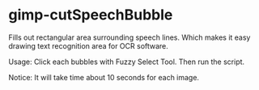 # gimp-cutSpeechBubble
Fills out rectangular area surrounding speech lines. Which makes it easy drawing text recognition area for OCR software.

Usage: Click each bubbles with Fuzzy Select Tool. Then run the script.

Notice: It will take time about 10 seconds for each image.
